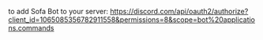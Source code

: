 to add Sofa Bot to your server:
https://discord.com/api/oauth2/authorize?client_id=1065085356782911558&permissions=8&scope=bot%20applications.commands
